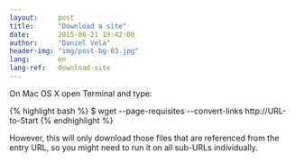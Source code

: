 ```yaml
---
layout:     post
title:      "Download a site"
date:       2015-06-21 19:42:00
author:     "Daniel Vela"
header-img: "img/post-bg-03.jpg"
lang:       en
lang-ref:   download-site
---
```



On Mac OS X open Terminal and type:

{% highlight bash %}
$ wget --page-requisites --convert-links http://URL-to-Start
{% endhighlight %}

However, this will only download those files that are referenced from the entry URL, so you might need to run it on all sub-URLs individually.
